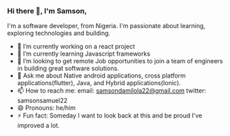 ### Hi there 👋, I'm Samson,
I'm a software developer, from Nigeria. I'm passionate about learning, exploring technologies and building.

<!--
**Samson8/Samson8** is a ✨ _special_ ✨ repository because its `README.md` (this file) appears on your GitHub profile.
Here are some ideas to get you started:
-->
- 🔭 I’m currently working on a react project
- 🌱 I’m currently learning Javascript frameworks
- 👯 I’m looking to get remote Job opportunities to join a team of engineers in building great software solutions.
- 💬 Ask me about Native android applications, cross platform applications(flutter), Java, and Hybrid applications(Ionic).
- 📫 How to reach me: 
      email: samsondamilola22@gmail.com
      twitter: samsonsamuel22
- 😄 Pronouns: he/him
- ⚡ Fun fact: Someday I want to look back at this and be proud I've improved a lot.

